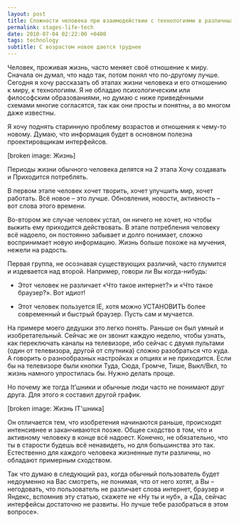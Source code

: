 ```yaml
---
layout: post
title: Сложности человека при взаимодействии с технологиями в различных этапах жизни
permalink: stages-life-tech
date: 2010-07-04 02:22:00 +0400
tags: technology
subtitle: С возрастом новое дается труднее
---
```


Человек, проживая жизнь, часто меняет своё отношение к миру. Сначала он думал, что надо так, потом понял что по-другому лучше. Сегодня я хочу рассказать об этапах жизни человека и его отношению к миру, к технологиям. Я не обладаю психологическим или философским образованиями, но думаю с ниже приведёнными схемами многие согласятся, так как они просты и понятны, а во многом даже известны.

Я хочу поднять старинную проблему возрастов и отношения к чему-то новому. Думаю, что информация будет в основном полезна проектировщикам интерфейсов.

[broken image: Жизнь]

Периоды жизни обычного человека делятся на 2 этапа Хочу создавать и Приходится потреблять.

В первом этапе человек хочет творить, хочет улучшить мир, хочет работать. Всё новое – это лучше. Обновления, новости, активность – вот слова этого времени.

Во-втором же случае человек устал, он ничего не хочет, но чтобы выжить ему приходится действовать. В этапе потребления человеку всё надоело, он постоянно забывает и долго понимает, сложно воспринимает новую информацию. Жизнь больше похоже на мучения, нежели на радость.

Первая группа, не осознавая существующих различий, часто глумится и издевается над второй. Например, говори ли Вы когда-нибудь:

- Этот человек не различает «Что такое интернет?» и «Что такое браузер?». Вот идиот!

- Этот человек пользуется IE, хотя можно УСТАНОВИТЬ более современный и быстрый браузер. Пусть сам и мучается.

На примере моего дедушки это легко понять. Раньше он был умный и изобретательный. Сейчас же он звонит каждую неделю, чтобы узнать, как переключать каналы на телевизоре, ибо сейчас с двумя пультами (один от телевизора, другой от спутника) сложно разобраться что куда. А говорить о разнообразных настройках и опциях и не приходится. Если бы на телевизоре были кнопки Туда, Сюда, Громче, Тише, Выкл/Вкл, то жизнь намного упростилась бы. Нужно делать проще.

Но почему же тогда It’шники и обычные люди часто не понимают друг друга. Для этого я составил другой график.

[broken image: Жизнь IT'шника]

Он отличается тем, что изобретения начинаются раньше, происходят интенсивнее и заканчиваются позже. Общее сходство в том, что и активному человеку в конце всё надоест. Конечно, не обязательно, что ты в старости будешь всё ненавидеть, но для большинства это так. Естественно для каждого человека жизненные пути различны, но обладают примерным сходством.

Так что думаю в следующий раз, когда обычный пользователь будет недоуменно на Вас смотреть, не понимая, что от него хотят, а Вы – негодовать, что пользователь не различает слова интернет, браузер и Яндекс, вспомнив эту статью, скажете не «Ну ты и нуб», а «Да, сейчас интерфейсы достаточно не развиты. Но лучше тебе разобраться в этом вопросе».
